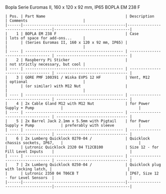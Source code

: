 Bopla Serie Euromas II, 160 x 120 x 92 mm, IP65
  BOPLA EM 238 F
 	
    | Pos. | Part Name                                    | Description                        | Comments                         |
    |------|----------------------------------------------|------------------------------------|----------------------------------|
    |    1 | BOPLA EM 238 F                               | Case                               | lots of space for add-ons...     |
    |      | (Series Euromas II, 160 x 120 x 92 mm, IP65) |                                    |                                  |
    | ---- | -------------------------------------------- | ---------------------------------- | -------------------------------- |
    |    2 | Raspberry Pi Sticker                         |                                    | not strictly necessary, but cool |
    | ---- | -------------------------------------------- | ---------------------------------- | -------------------------------- |
    |    3 | GORE PMF 100391 / Wiska EVPS 12 HF           | Vent, M12                          | optional                         |
    |      | (or similar) with M12 Nut                    |                                    |                                  |
    | ---- | -------------------------------------------- | ---------------------------------- | -------------------------------- |
    |    4 | 2x Cable Gland M12 with M12 Nut              | for Power Supply + Pump            |                                  |
    | ---- | -------------------------------------------- | ---------------------------------- | -------------------------------- |
    |    5 | 2x Barrel Jack 2.1mm x 5.5mm with Pigtail    | for Power Supply + Pump            | preferably with sleeve           |
    | ---- | -------------------------------------------- | ---------------------------------- | -------------------------------- |
    |    6 | 2x Lumberg Quicklock 0270-04 /               | Quicklock chassis sockets, IP67,   |                                  |
    |      | Lutronic Quicklock 2320 04 T12CB100          | Size 12 - for Fill Level Inputs    |                                  |
    | ---- | -------------------------------------------- | ---------------------------------- | -------------------------------- |
    |    7 | 2x Lumberg Quicklock 0250-04 /               | Quicklock plug with locking latch, |                                  |
    |      | Lutronic 2350 04 T06CB T                     | IP67, Size 12 - for Level Sensors  |                                  |
    |------|----------------------------------------------|------------------------------------|----------------------------------|
